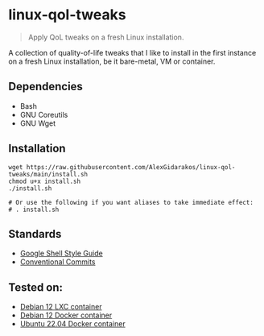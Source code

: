 # linux-qol-tweaks
> Apply QoL tweaks on a fresh Linux installation.

A collection of quality-of-life tweaks that I like to install in the first instance on a fresh Linux installation, be it bare-metal, VM or container.

## Dependencies
* Bash
* GNU Coreutils
* GNU Wget

## Installation
```
wget https://raw.githubusercontent.com/AlexGidarakos/linux-qol-tweaks/main/install.sh
chmod u+x install.sh
./install.sh

# Or use the following if you want aliases to take immediate effect:
# . install.sh
```

## Standards
* [Google Shell Style Guide](https://google.github.io/styleguide/shellguide.html)
* [Conventional Commits](https://www.conventionalcommits.org)

## Tested on:
* [Debian 12 LXC container](https://images.linuxcontainers.org/images/debian/bookworm/amd64/default/)
* [Debian 12 Docker container](https://gallery.ecr.aws/docker/library/debian)
* [Ubuntu 22.04 Docker container](https://gallery.ecr.aws/docker/library/ubuntu)
